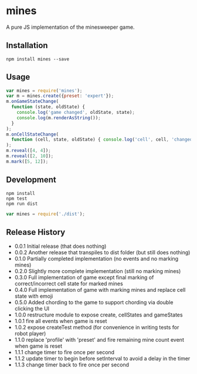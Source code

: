# mines

A pure JS implementation of the minesweeper game.

## Installation

```
npm install mines --save
```

## Usage

```javascript
var mines = require('mines');
var m = mines.create({preset: 'expert'});
m.onGameStateChange(
  function (state, oldState) {
    console.log('game changed', oldState, state);
    console.log(m.renderAsString());
  }
);
m.onCellStateChange(
  function (cell, state, oldState) { console.log('cell', cell, 'changed from', oldState, 'to', state); }
);
m.reveal([4, 4]);
m.reveal([2, 10]);
m.mark([5, 12]);
```

## Development

```
npm install
npm test
npm run dist
```

```javascript
var mines = require('./dist');
```

## Release History

* 0.0.1 Initial release (that does nothing)
* 0.0.2 Another release that transpiles to dist folder (but still does nothing)
* 0.1.0 Partially completed implementation (no events and no marking mines)
* 0.2.0 Slightly more complete implementation (still no marking mines)
* 0.3.0 Full implementation of game except final marking of correct/incorrect cell state for marked mines
* 0.4.0 Full implementation of game with marking mines and replace cell state with emoji
* 0.5.0 Added chording to the game to support chording via double clicking the UI
* 1.0.0 restructure module to expose create, cellStates and gameStates
* 1.0.1 fire all events when game is reset
* 1.0.2 expose createTest method (for convenience in writing tests for robot player)
* 1.1.0 replace 'profile' with 'preset' and fire remaining mine count event when game is reset
* 1.1.1 change timer to fire once per second
* 1.1.2 update timer to begin before setInterval to avoid a delay in the timer
* 1.1.3 change timer back to fire once per second
